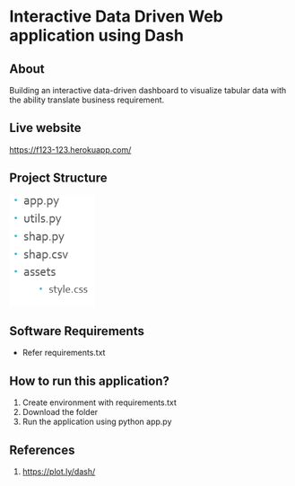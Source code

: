 # Interactive Data Driven Web application using Dash

## About
Building an interactive data-driven dashboard to visualize tabular data with the ability translate business requirement. 

## Live website
https://f123-123.herokuapp.com/ 

## Project Structure

![GitHub Logo](/assets/project.png)


## Software Requirements
- Refer requirements.txt

## How to run this application?

1. Create environment with requirements.txt
1. Download the folder
1. Run the application using python app.py

## References
1. https://plot.ly/dash/
